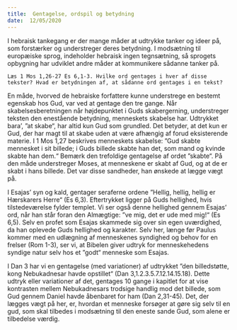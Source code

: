 ```yaml
---
title:  Gentagelse, ordspil og betydning
date:  12/05/2020
---
```


I hebraisk tankegang er der mange måder at udtrykke tanker og ideer på, som forstærker og understreger deres betydning. I modsætning til europæiske sprog, indeholder hebraisk ingen tegnsætning, så sprogets opbygning har udviklet andre måder at kommunikere sådanne tanker på.

`Læs 1 Mos 1,26-27 Es 6,1-3. Hvilke ord gentages i hver af disse tekster? Hvad er betydningen af, at sådanne ord gentages i en tekst?`

En måde, hvorved de hebraiske forfattere kunne understrege en bestemt egenskab hos Gud, var ved at gentage den tre gange. Når skabelsesberetningen når højdepunktet i Guds skabergerning, understreger teksten den enestående betydning, menneskets skabelse har. Udtrykket bara’, ”at skabe“, har altid kun Gud som grundled. Det betyder, at det kun er Gud, der har magt til at skabe uden at være afhængig af forud eksisterende materie. I 1 Mos 1,27 beskrives menneskets skabelse: ”Gud skabte mennesket i sit billede; i Guds billede skabte han det, som mand og kvinde skabte han dem.“ Bemærk den trefoldige gentagelse af ordet ”skabte“. På den måde understreger Moses, at menneskene er skabt af Gud, og at de er skabt i hans billede. Det var disse sandheder, han ønskede at lægge vægt på.

I Esajas’ syn og kald, gentager seraferne ordene ”Hellig, hellig, hellig er Hærskarers Herre“ (Es 6,3). Eftertrykket ligger på Guds hellighed, hvis tilstedeværelse fylder templet. Vi ser også denne hellighed gennem Esajas’ ord, når han står foran den Almægtige: ”ve mig, det er ude med mig!“ (Es 6,5). Selv en profet som Esajas skammede sig over sin egen uværdighed, da han oplevede Guds hellighed og karakter. Selv her, længe før Paulus kommer med en udlægning af menneskenes syndighed og behov for en frelser (Rom 1-3), ser vi, at Bibelen giver udtryk for menneskehedens syndige natur selv hos et ”godt“ menneske som Esajas.

I Dan 3 har vi en gentagelse (med variationer) af udtrykket ”den billedstøtte, kong Nebukadnesar havde opstillet“ (Dan 3,1.2.3.5.7.12.14.15.18). Dette udtryk eller variationer af det, gentages 10 gange i kapitlet for at vise kontrasten mellem Nebukadnesars trodsige handlig mod det billede, som Gud gennem Daniel havde åbenbaret for ham (Dan 2,31-45). Det, der lægges vægt på her, er, hvordan et menneske forsøger at gøre sig selv til en gud, som skal tilbedes i modsætning til den eneste sande Gud, som alene er tilbedelse værdig.